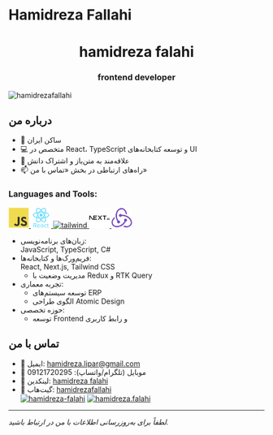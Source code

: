 # Hamidreza Fallahi

<h1 align="center">hamidreza falahi</h1>
<h3 align="center">frontend developer</h3>
<p align="left"> <img src="https://komarev.com/ghpvc/?username=hamidrezafallahi&label=Profile%20views&color=0e75b6&style=plastic" alt="hamidrezafallahi" /> </p>


## درباره من

- 📍 ساکن ایران  
- 💻 متخصص در React، TypeScript و توسعه کتابخانه‌های UI  
- 🚀 علاقه‌مند به متن‌باز و اشتراک دانش  
- 📫 راه‌های ارتباطی در بخش «تماس با من»  

<h3 align="left">Languages and Tools:</h3>
<p align="left">
  <!-- JavaScript -->
  <a href="https://developer.mozilla.org/en-US/docs/Web/JavaScript" target="_blank" rel="noreferrer">
    <img src="https://raw.githubusercontent.com/devicons/devicon/master/icons/javascript/javascript-original.svg" alt="javascript" width="40" height="40"/>
  </a>

  <!-- React -->
  <a href="https://reactjs.org/" target="_blank" rel="noreferrer">
    <img src="https://raw.githubusercontent.com/devicons/devicon/master/icons/react/react-original-wordmark.svg" alt="react" width="40" height="40"/>
  </a>

  <!-- Tailwind CSS -->
  <a href="https://tailwindcss.com/" target="_blank" rel="noreferrer">
    <img src="https://www.vectorlogo.zone/logos/tailwindcss/tailwindcss-icon.svg" alt="tailwind" width="40" height="40"/>
  </a>

  <!-- Next.js -->
  <a href="https://nextjs.org/" target="_blank" rel="noreferrer">
    <img src="https://raw.githubusercontent.com/devicons/devicon/master/icons/nextjs/nextjs-original-wordmark.svg" alt="nextjs" width="40" height="40"/>
  </a>

  <!-- Redux -->
  <a href="https://redux.js.org/" target="_blank" rel="noreferrer">
    <img src="https://raw.githubusercontent.com/devicons/devicon/master/icons/redux/redux-original.svg" alt="redux" width="40" height="40"/>
  </a>

</p>

- زبان‌های برنامه‌نویسی:  
JavaScript, TypeScript, C#  
- فریم‌ورک‌ها و کتابخانه‌ها:  
React, Next.js, Tailwind CSS  
  - مدیریت وضعیت با Redux و RTK Query  
- تجربه معماری:  
  - توسعه سیستم‌های ERP  
  - الگوی طراحی Atomic Design  
- حوزه تخصصی:  
  - توسعه Frontend و رابط کاربری  

## تماس با من

- 📧 ایمیل: hamidreza.lipar@gmail.com  
- 📱 موبایل (تلگرام/واتساپ): 09121720295  
- 🔗 لینکدین: [hamidreza falahi](https://www.linkedin.com/in/hamidreza-falahi)  
- 🐙 گیت‌هاب: [hamidrezafallahi](https://github.com/hamidrezafallahi)  
<a href="https://linkedin.com/in/hamidreza-falahi" target="blank"><img align="center" src="https://raw.githubusercontent.com/rahuldkjain/github-profile-readme-generator/master/src/images/icons/Social/linked-in-alt.svg" alt="hamidreza-falahi" height="30" width="40" /></a>
<a href="https://instagram.com/hamidreza.falahi" target="blank"><img align="center" src="https://raw.githubusercontent.com/rahuldkjain/github-profile-readme-generator/master/src/images/icons/Social/instagram.svg" alt="hamidreza.falahi" height="30" width="40" /></a>
---

*لطفاً برای به‌روزرسانی اطلاعات با من در ارتباط باشید.*
